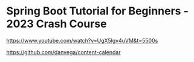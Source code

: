 # Spring Boot Tutorial for Beginners - 2023 Crash Course

https://www.youtube.com/watch?v=UgX5lgv4uVM&t=5500s

https://github.com/danvega/content-calendar